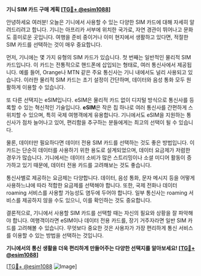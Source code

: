 **기니 SIM 카드 구매 계획 [[TG💪+ @esim1088](https://t.me/s/esim1088)]**

안녕하세요 여러분! 오늘은 기니에서 사용할 수 있는 다양한 SIM 카드에 대해 자세히 알려드리려고 합니다. 기니는 아프리카 서부에 위치한 국가로, 자연 경관이 뛰어나고 문화도 흥미로운 곳입니다. 여행을 준비 중이거나 이미 현지에서 생활하고 있다면, 적절한 SIM 카드를 선택하는 것이 매우 중요합니다.

먼저, 기니에는 몇 가지 유형의 SIM 카드가 있습니다. 첫 번째는 일반적인 물리적 SIM 카드입니다. 이 카드는 전통적으로 핸드폰에 삽입되는 형태로, 여러 통신사에서 제공됩니다. 예를 들어, Orange나 MTN 같은 주요 통신사는 기니 내에서도 널리 사용되고 있습니다. 이러한 물리적 SIM 카드는 초기 설정이 간단하며, 데이터와 음성 통화 모두 원활하게 이용할 수 있습니다.

또 다른 선택지는 eSIM입니다. eSIM은 물리적 카드 없이 디지털 방식으로 통신사를 등록할 수 있는 혁신적인 기술입니다. **eSIM**은 작은 칩 하나로 여러 통신사를 간편하게 스위치할 수 있으며, 특히 국제 여행객에게 유용합니다. 기니에서도 eSIM을 지원하는 통신사가 점차 늘어나고 있어, 편리함을 추구하는 분들에게는 최고의 선택이 될 수 있습니다.

물론, 데이터만 필요하다면 데이터 전용 SIM 카드를 선택하는 것도 좋은 방법입니다. 이 카드는 단순히 데이터를 사용하기 위한 용도로 설계되었으며, 데이터 요금제가 저렴한 경우가 많습니다. 기니에서는 데이터 소비가 많은 스트리밍이나 소셜 미디어 활동이 증가하고 있기 때문에, 데이터 전용 카드를 고려해보는 것도 좋습니다.

통신사별로 제공하는 요금제는 다양합니다. 데이터, 음성 통화, 문자 메시지 등을 어떻게 사용하느냐에 따라 적합한 요금제를 선택해야 합니다. 또한, 국제 전화나 데이터 roaming 서비스를 사용할 가능성도 염두에 두어야 합니다. 일부 통신사는 roaming 서비스를 제공하지 않을 수도 있으니, 이를 확인하는 것도 중요합니다.

결론적으로, 기니에서 사용할 SIM 카드를 선택할 때는 자신의 필요와 상황을 잘 파악해야 합니다. 여행객이라면 eSIM이나 데이터 전용 카드를, 장기 거주자라면 일반 SIM 카드를 고려해볼 수 있습니다. 무엇보다 중요한 것은 사용자가 가장 편리하게 통신 서비스를 이용할 수 있는 방법을 선택하는 것입니다.

**기니에서의 통신 생활을 더욱 편리하게 만들어주는 다양한 선택지를 알아보세요! [[TG💪+ @esim1088](https://t.me/s/esim1088)]**

[[TG💪+ @esim1088](https://t.me/s/esim1088) ![Image](https://i.postimg.cc/Y0z9fWf4/image.png)]